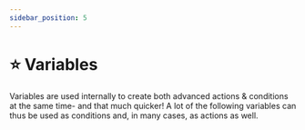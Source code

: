 ```yaml
---
sidebar_position: 5
---
```


# ⭐ Variables

Variables are used internally to create both advanced actions & conditions at the same time- and that much quicker! A lot of the following variables can thus be used as conditions and, in many cases, as actions as well.